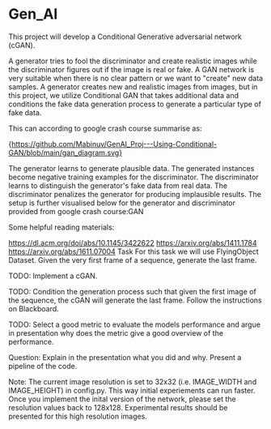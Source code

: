 # Gen_AI

This project will develop a Conditional Generative adversarial network (cGAN).

A generator tries to fool the discriminator and create realistic images while the discriminator figures out if the image is real or fake. A GAN network is very suitable when there is no clear pattern or we want to "create" new data samples. A generator creates new and realistic images from images, but in this project, we utilize Conditional GAN that takes additional data and conditions the fake data generation process to generate a particular type of fake data.

This can according to google crash course summarise as:

{https://github.com/Mabinuv/GenAI_Proj---Using-Conditional-GAN/blob/main/gan_diagram.svg}


The generator learns to generate plausible data. The generated instances become negative training examples for the discriminator.
The discriminator learns to distinguish the generator's fake data from real data. The discriminator penalizes the generator for producing implausible results.
The setup is further visualised below for the generator and discriminator provided from google crash course:GAN

Some helpful reading materials:

https://dl.acm.org/doi/abs/10.1145/3422622
https://arxiv.org/abs/1411.1784
https://arxiv.org/abs/1611.07004
Task
For this task we will use FlyingObject Dataset. Given the very first frame of a sequence, generate the last frame.

TODO: Implement a cGAN.

TODO: Condition the generation process such that given the first image of the sequence, the cGAN will generate the last frame. Follow the instructions on Blackboard.

TODO: Select a good metric to evaluate the models performance and argue in presentation why does the metric give a good overview of the performance.

Question: Explain in the presentation what you did and why. Present a pipeline of the code.

Note: The current image resolution is set to 32x32 (i.e. IMAGE_WIDTH and IMAGE_HEIGHT) in config.py. This way initial experiements can run faster. Once you implement the inital version of the network, please set the resolution values back to 128x128. Experimental results should be presented for this high resolution images.
